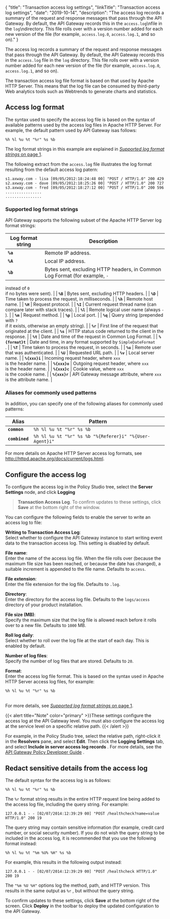 {
"title": "Transaction access log settings",
"linkTitle": "Transaction access log settings",
"date": "2019-10-14",
"description": "The access log records a summary of the request and response messages that pass through the API Gateway. By default, the API Gateway records this in the `access.log`\\nfile in the `log`\\ndirectory. This file rolls over with a version number added for each new version of the file (for example, `access.log.0`, `access.log.1`, and so on)."
}
﻿

The access log records a summary of the request and response messages that pass through the API Gateway. By default, the API Gateway records this in the `access.log`
file in the `log`
directory. This file rolls over with a version number added for each new version of the file (for example, `access.log.0`, `access.log.1`, and so on).

The transaction access log file format is based on that used by Apache HTTP Server. This means that the log file can be consumed by third-party Web analytics tools such as Webtrends to generate charts and statistics.

Access log format
-----------------

The syntax used to specify the access log file is based on the syntax of available patterns used by the access log files in Apache HTTP Server. For example, the default pattern used by API Gateway isas follows:

``` {space="preserve"}
%h %l %u %t "%r" %s %b
```

The log format strings in this example are explained in [*Supported log format strings* on page 1](#Supporte).

The following extract from the `access.log`
file illustrates the log format resulting from the default access log patern:

``` {space="preserve"}
s1.axway.com - lisa [09/05/2012:18:24:48 00] "POST / HTTP/1.0" 200 429 
s2.axway.com - dave [09/05/2012:18:25:26 00] "POST / HTTP/1.0" 200 727 
s3.axway.com - fred [09/05/2012:18:27:12 00] "POST / HTTP/1.0" 200 596 
................
................
```

### Supported log format strings

API Gateway supports the following subset of the Apache HTTP Server log format strings:

| Log format string | Description                                                                |
|-------------------|----------------------------------------------------------------------------|
| **`%a`**          | Remote IP address.                                                         |
| **`%A`**          | Local IP address.                                                          |
| **`%b`**          | Bytes sent, excluding HTTP headers, in Common Log Format (for example, `-` 
  instead of `0`                                                              
  if no bytes were sent).                                                     |
| **`%B`**          | Bytes sent, excluding HTTP headers.                                        |
| **`%D`**          | Time taken to process the request, in milliseconds.                        |
| **`%h`**          | Remote host name.                                                          |
| **`%H`**          | Request protocol.                                                          |
| **`%I`**          | Current request thread name (can compare later with stack traces).         |
| **`%l`**          | Remote logical user name (always `-`                                       
  ).                                                                          |
| **`%m`**          | Request method.                                                            |
| **`%p`**          | Local port.                                                                |
| **`%q`**          | Query string (prepended with `?`                                           
  if it exists, otherwise an empty string).                                   |
| **`%r`**          | First line of the request that originated at the client.                   |
| **`%s`**          | HTTP status code returned to the client in the response.                   |
| **`%t`**          | Date and time of the request in Common Log Format.                         |
| **`%{format}t`**  | Date and time, in any format supported by `SimpleDateFormat`               
  .                                                                           |
| **`%T`**          | Time taken to process the request, in seconds.                             |
| **`%u`**          | Remote user that was authenticated.                                        |
| **`%U`**          | Requested URL path.                                                        |
| **`%v`**          | Local server name.                                                         |
| **`%{xxx}i`**     | Incoming request header, where `xxx`                                       
  is the header name.                                                         |
| **`%{xxx}o`**     | Outgoing request header, where `xxx`                                       
  is the header name.                                                         |
| **`%{xxx}c`**     | Cookie value, where `xxx`                                                  
  is the cookie name.                                                         |
| **`%{xxx}r`**     | API Gateway message attribute, where `xxx`                                 
  is the attribute name.                                                      |

### Aliases for commonly used patterns

In addition, you can specify one of the following aliases for commonly used patterns:

| Alias          | Pattern                                                 |
|----------------|---------------------------------------------------------|
| **`common`**   | `%h %l %u %t "%r" %s %b`                                |
| **`combined`** | `%h %l %u %t "%r" %s %b "%{Referer}i" "%{User-Agent}i"` |

For more details on Apache HTTP Server access log formats, see [](http://httpd.apache.org/docs/current/logs.html)<http://httpd.apache.org/docs/current/logs.html>.

Configure the access log
------------------------

To configure the access log in the Policy Studio tree, select the **Server Settings**
node, and click **Logging**
>**Transaction Access Log**. To confirm updates to these settings, click **Save**
at the bottom right of the window.

You can configure the following fields to enable the server to write an access log to file:

**Writing to Transaction Access Log**:\
Select whether to configure the API Gateway instance to start writing event data to the transaction access log. This setting is disabled by default.

**File name**:\
Enter the name of the access log file. When the file rolls over (because the maximum file size has been reached, or because the date has changed), a suitable increment is appended to the file name. Defaults to `access`.

**File extension**:\
Enter the file extension for the log file. Defaults to `.log`.

**Directory**:\
Enter the directory for the access log file. Defaults to the `logs/access`
directory of your product installation.

**File size (MB)**:\
Specify the maximum size that the log file is allowed reach before it rolls over to a new file. Defaults to `1000`
MB.

**Roll log daily**:\
Select whether to roll over the log file at the start of each day. This is enabled by default.

**Number of log files**:\
Specify the number of log files that are stored. Defaults to `20`.

**Format**:\
Enter the access log file format. This is based on the syntax used in Apache HTTP Server access log files, for example:

``` {space="preserve"}
%h %l %u %t "%r" %s %b
```

\
For more details, see [*Supported log format strings* on page 1](#Supporte).

{{< alert title="Note" color="primary" >}}These settings configure the access log at the API Gateway level. You must also configure the access log at the service level on a specific relative path. {{< /alert >}}

<div class="indentTable">

For example, in the Policy Studio tree, select the relative path, right-click it in the **Resolvers**
pane, and select **Edit**. Then click the **Logging Settings**
tab, and select **Include in server access log records**
. For more details, see the
[API Gateway Policy Developer Guide](/bundle/APIGateway_77_PolicyDevGuide_allOS_en_HTML5/)
.

</div>

Redact sensitive details from the access log
--------------------------------------------

The default syntax for the access log is as follows:

    %h %l %u %t "%r" %s %b

The `%r`
format string results in the entire HTTP request line being added to the access log file, including the query string. For example:

``` {space="preserve"}
127.0.0.1 - - [02/07/2014:12:39:29 00] "POST /healthcheck?name=value HTTP/1.0" 200 19
```

The query string may contain sensitive information (for example, credit card number, or social security number). If you do not wish the query string to be included in the access log, it is recommended that you use the following format instead:

``` {space="preserve"}
%h %l %u %t "%m %U% %H" %s %b
```

For example, this results in the following output instead:

    127.0.0.1 - - [02/07/2014:12:39:29 00] "POST /healthcheck HTTP/1.0" 200 19

The `"%m %U %H"`
options log the method, path, and HTTP version. This results in the same output as `%r`
, but without the query string.

To confirm updates to these settings, click **Save**
at the bottom right of the screen. Click **Deploy**
in the toolbar to deploy the updated configuration to the API Gateway.
